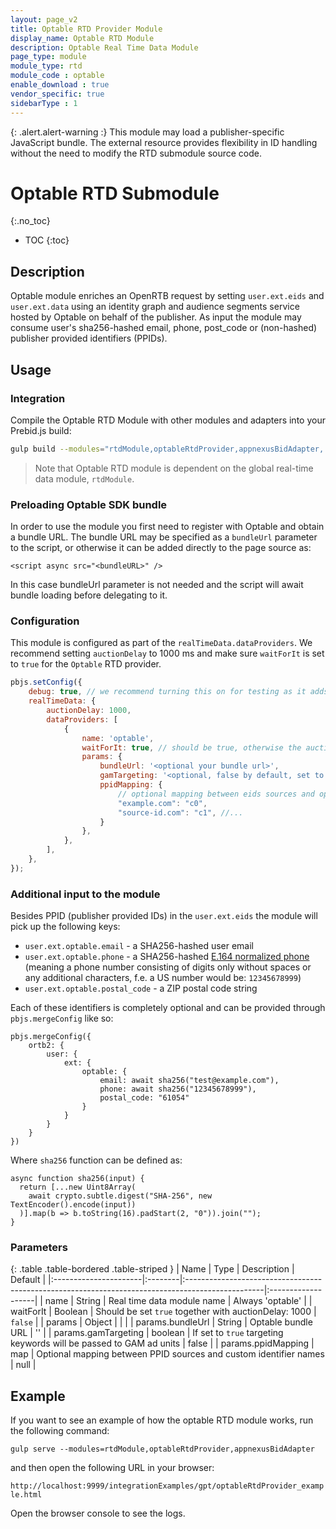 ```yaml
---
layout: page_v2
title: Optable RTD Provider Module
display_name: Optable RTD Module
description: Optable Real Time Data Module
page_type: module
module_type: rtd
module_code : optable
enable_download : true
vendor_specific: true
sidebarType : 1
---
```


{: .alert.alert-warning :}
This module may load a publisher-specific JavaScript bundle.  The external resource provides flexibility in ID handling without the need to modify the RTD submodule source code.

# Optable RTD Submodule
{:.no_toc}

* TOC
{:toc}

## Description

Optable module enriches an OpenRTB request by setting `user.ext.eids` and `user.ext.data` using an identity graph and audience segments service hosted by Optable on behalf of the publisher. As input the module may consume user's sha256-hashed email, phone, post_code or (non-hashed) publisher provided identifiers (PPIDs).

## Usage

### Integration

Compile the Optable RTD Module with other modules and adapters into your Prebid.js build:

```bash
gulp build --modules="rtdModule,optableRtdProvider,appnexusBidAdapter,..."  
```

> Note that Optable RTD module is dependent on the global real-time data module, `rtdModule`.

### Preloading Optable SDK bundle

In order to use the module you first need to register with Optable and obtain a bundle URL.  The bundle URL may be specified as a `bundleUrl` parameter to the script, or otherwise it can be added directly to the page source as:

```
<script async src="<bundleURL>" />
```

In this case bundleUrl parameter is not needed and the script will await bundle loading before delegating to it.

### Configuration

This module is configured as part of the `realTimeData.dataProviders`.  We recommend setting `auctionDelay` to 1000 ms and make sure `waitForIt` is set to `true` for the `Optable` RTD provider.

```javascript
pbjs.setConfig({
    debug: true, // we recommend turning this on for testing as it adds more logging
    realTimeData: {
        auctionDelay: 1000,
        dataProviders: [
            {
                name: 'optable',
                waitForIt: true, // should be true, otherwise the auctionDelay will be ignored
                params: {
                    bundleUrl: '<optional your bundle url>',
                    gamTargeting: '<optional, false by default, set to true to also set GAM targeting keywords to ad slots>',
                    ppidMapping: { 
                        // optional mapping between eids sources and optable custom identifier names
                        "example.com": "c0",
                        "source-id.com": "c1", //...
                    }
                },
            },
        ],
    },
});
```

### Additional input to the module

Besides PPID (publisher provided IDs) in the `user.ext.eids` the module will pick up the following keys: 
- `user.ext.optable.email` - a SHA256-hashed user email
- `user.ext.optable.phone` - a SHA256-hashed [E.164 normalized phone]() (meaning a phone number consisting of digits only without spaces or any additional characters, f.e. a US number would be: `12345678999`)
- `user.ext.optable.postal_code` - a ZIP postal code string

Each of these identifiers is completely optional and can be provided through `pbjs.mergeConfig` like so: 

```
pbjs.mergeConfig({
    ortb2: {
        user: {
            ext: {
                optable: {
                    email: await sha256("test@example.com"),
                    phone: await sha256("12345678999"),
                    postal_code: "61054"
                }
            }
        }
    }
})
```

Where `sha256` function can be defined as: 

```
async function sha256(input) {
  return [...new Uint8Array(
    await crypto.subtle.digest("SHA-256", new TextEncoder().encode(input))
  )].map(b => b.toString(16).padStart(2, "0")).join("");
}
```

### Parameters 

{: .table .table-bordered .table-striped }
| Name                  | Type    | Description                                                                                      | Default            |
|:----------------------|:--------|:-------------------------------------------------------------------------------------------------|:-------------------|
| name                  | String  | Real time data module name                                                                       | Always 'optable' |
| waitForIt             | Boolean | Should be set `true` together with auctionDelay: 1000                   | `false` |
| params                | Object  |                                                                                                  |                    |
| params.bundleUrl    | String  | Optable bundle URL                                                        | '' |
| params.gamTargeting | boolean  | If set to `true` targeting keywords will be passed to GAM ad units | false |
| params.ppidMapping | map  | Optional mapping between PPID sources and custom identifier names  | null |

## Example 

If you want to see an example of how the optable RTD module works, run the following command:

`gulp serve --modules=rtdModule,optableRtdProvider,appnexusBidAdapter`

and then open the following URL in your browser:

`http://localhost:9999/integrationExamples/gpt/optableRtdProvider_example.html`

Open the browser console to see the logs.
